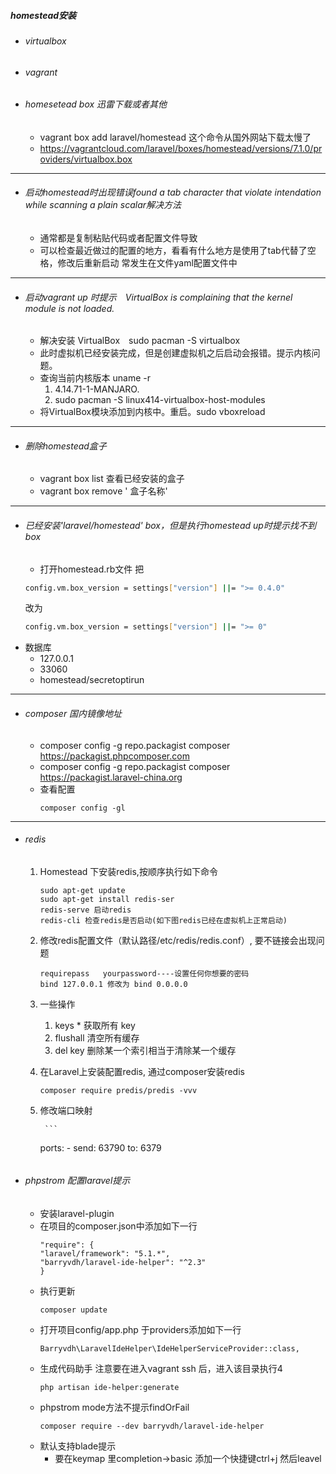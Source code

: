 ##### 	homestead安装

<!--[TOC]-->


- ###### virtualbox
- ###### vagrant
- ######  homesetead box  迅雷下载或者其他  
    - vagrant box add laravel/homestead  这个命令从国外网站下载太慢了
    - https://vagrantcloud.com/laravel/boxes/homestead/versions/7.1.0/providers/virtualbox.box

---

- ###### 启动homestead时出现错误found a tab character that violate intendation while scanning a plain scalar解决方法
    - 通常都是复制粘贴代码或者配置文件导致
    - 可以检查最近做过的配置的地方，看看有什么地方是使用了tab代替了空格，修改后重新启动  常发生在文件yaml配置文件中

---

- ###### 启动vagrant up 时提示　VirtualBox is complaining that the kernel module is not loaded.
    - 解决安装 VirtualBox　sudo pacman -S virtualbox
    - 此时虚拟机已经安装完成，但是创建虚拟机之后启动会报错。提示内核问题。
    - 查询当前内核版本 uname -r 
        1. 4.14.71-1-MANJARO.
        2. sudo pacman -S linux414-virtualbox-host-modules
    - 将VirtualBox模块添加到内核中。重启。sudo vboxreload

---


- ###### 删除homestead盒子
    - vagrant box list 查看已经安装的盒子
    - vagrant box remove   ' 盒子名称'

---

- ###### 已经安装'laravel/homestead' box，但是执行homestead up时提示找不到box
    -  打开homestead.rb文件 把 
    ```bash
    config.vm.box_version = settings["version"] ||= ">= 0.4.0" 
    ```
    改为
    ```bash
    config.vm.box_version = settings["version"] ||= ">= 0"
    ```
- 数据库
    - 127.0.0.1
    - 33060
    - homestead/secretoptirun

---

- ###### composer 国内镜像地址
    - composer config -g repo.packagist composer https://packagist.phpcomposer.com
    - composer config -g repo.packagist composer https://packagist.laravel-china.org
    -  查看配置
        ```
        composer config -gl
        ```
    

---
- ###### redis
    1. Homestead 下安装redis,按顺序执行如下命令
        ```
        sudo apt-get update
        sudo apt-get install redis-ser
        redis-serve 启动redis
        redis-cli 检查redis是否启动(如下图redis已经在虚拟机上正常启动)
        ```
        
	2. 	修改redis配置文件（默认路径/etc/redis/redis.conf）,  要不链接会出现问题
      
    	```
        requirepass   yourpassword----设置任何你想要的密码 
        bind 127.0.0.1 修改为 bind 0.0.0.0
    	```
    	
    3. 一些操作
        1. keys * 获取所有 key
        2. flushall 清空所有缓存
        3. del key 删除某一个索引相当于清除某一个缓存
    
    4. 在Laravel上安装配置redis,
        通过composer安装redis
    
        ```
        composer require predis/predis -vvv
        ```
        
    5. 修改端口映射
    
        	```
        ports:
        	- send: 63790
        	to: 6379 
        ```
- ###### phpstrom 配置laravel提示
  
    - 安装laravel-plugin
    - 在项目的composer.json中添加如下一行
        ```
        "require": {
        "laravel/framework": "5.1.*",
        "barryvdh/laravel-ide-helper": "^2.3"
        }
        ```
    - 执行更新  
        ```
        composer update
        ```
    - 打开项目config/app.php 于providers添加如下一行
        ```
        Barryvdh\LaravelIdeHelper\IdeHelperServiceProvider::class,
        ```
    - 生成代码助手  注意要在进入vagrant ssh 后，进入该目录执行4
        ```
        php artisan ide-helper:generate  
        ```
    - phpstrom mode方法不提示findOrFail
        ```
        composer require --dev barryvdh/laravel-ide-helper
        ```
    - 默认支持blade提示
        - 要在keymap 里completion->basic 添加一个快捷键ctrl+j
        然后leavel